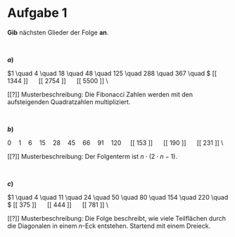 <!--
version:  0.0.1

language: de

@style
input {
    text-align: center;
}

.flex-container {
    display: flex;
    flex-wrap: wrap;
    align-items: stretch;
    gap: 20px;
}

.flex-child {
    flex: 1;
    min-width: 350px;
    margin-right: 20px;
}

@media (max-width: 400px) {
    .flex-child {
        flex: 100%;
        margin-right: 0;
    }
}
@end

formula: \carry   \textcolor{red}{\scriptsize #1}
formula: \digit   \rlap{\carry{#1}}\phantom{#2}#2
formula: \permil  \text{‰}

import: https://raw.githubusercontent.com/liaTemplates/algebrite/master/README.md
import: https://raw.githubusercontent.com/LiaTemplates/Tikz-Jax/main/README.md

script: https://cdn.jsdelivr.net/gh/LiaTemplates/Tikz-Jax@main/dist/index.js

@round
<script>
  let value = `@input`;
  if (value.startsWith("@")) {
    ""
  } else {
    value = JSON.parse(value);
    value = value[0]
    value = value.replace(/,/g, ".");
    value = parseFloat(value);
    value = Math.round(value * Math.pow(10,@1)) / Math.pow(10,@1);
    value == @0
  }
</script>
@end

tags: Folgen, Meister

-->




# Aufgabe 1

**Gib** nächsten Glieder der Folge **an**.



<br>



<section class="flex-container">

<div class="flex-child">

__$a)\;\;$__

$1 \quad 4 \quad 18 \quad 48 \quad 125 \quad 288 \quad  367 \quad $ [[ 1344 ]] $\quad$ [[ 2754 ]] $\quad$ [[ 5500 ]] \

[[?]] Musterbeschreibung: Die Fibonacci Zahlen werden mit den aufsteigenden Quadratzahlen multipliziert.

</div>

</section>


<br>



<section class="flex-container">

<div class="flex-child">

__$b)\;\;$__

$0 \quad 1 \quad 6 \quad 15 \quad 28 \quad 45 \quad 66 \quad 91 \quad 120 \quad$ [[ 153 ]] $\quad$ [[ 190 ]] $\quad$ [[ 231 ]] \

[[?]] Musterbeschreibung: Der Folgenterm ist $n\cdot(2\cdot n -1)$.

</div>

</section>


<br>



<section class="flex-container">

<div class="flex-child">

__$c)\;\;$__

$1 \quad 4 \quad 11 \quad 24 \quad 50 \quad 80 \quad 154 \quad 220 \quad $ [[ 375 ]] $\quad$ [[ 444 ]] $\quad$ [[ 781 ]] \

[[?]] Musterbeschreibung: Die Folge beschreibt, wie viele Teilflächen durch die Diagonalen in einem $n$-Eck entstehen. Startend mit einem Dreieck.

</div>

</section>

<br>
<br>
<br>
<br>